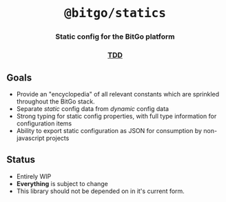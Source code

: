 <h1 align="center">
  <pre>@bitgo/statics</pre>
</h1>
<h3 align="center">
  Static config for the BitGo platform
</h3>

<h3 align="center"><a href="https://docs.google.com/document/d/1NW9D652X_HvR8g6M8gB9vUsRiSwx_s43sLAL-3YzTno/edit#">TDD</a></h3>

## Goals
* Provide an "encyclopedia" of all relevant constants which are sprinkled throughout the BitGo stack.
* Separate *static* config data from *dynamic* config data
* Strong typing for static config properties, with full type information for configuration items
* Ability to export static configuration as JSON for consumption by non-javascript projects

## Status
* Entirely WIP
* __Everything__ is subject to change
* This library should not be depended on in it's current form.
